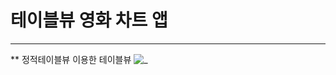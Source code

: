 # 테이블뷰 영화 차트 앱 #

---

** 정적테이블뷰 이용한 테이블뷰
![_](https://user-images.githubusercontent.com/39197978/51027857-47e63f80-15d5-11e9-89df-7a8147355b64.gif)
